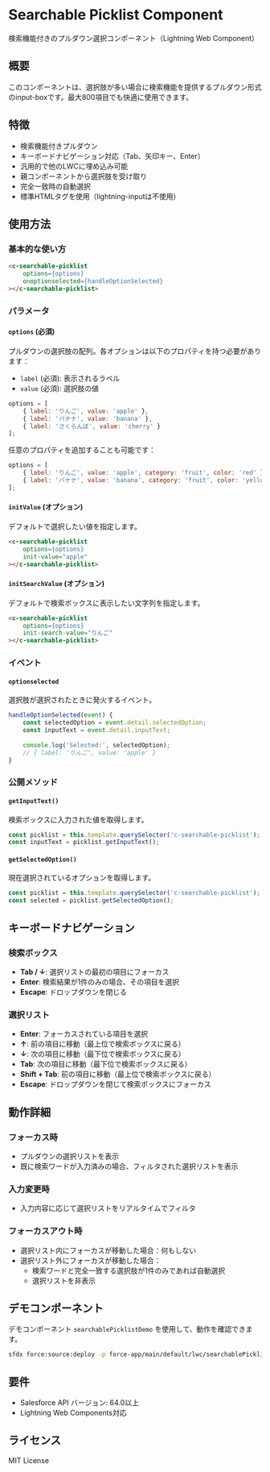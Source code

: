 # Searchable Picklist Component

検索機能付きのプルダウン選択コンポーネント（Lightning Web Component）

## 概要

このコンポーネントは、選択肢が多い場合に検索機能を提供するプルダウン形式のinput-boxです。最大800項目でも快適に使用できます。

## 特徴

- 検索機能付きプルダウン
- キーボードナビゲーション対応（Tab、矢印キー、Enter）
- 汎用的で他のLWCに埋め込み可能
- 親コンポーネントから選択肢を受け取り
- 完全一致時の自動選択
- 標準HTMLタグを使用（lightning-inputは不使用）

## 使用方法

### 基本的な使い方

```html
<c-searchable-picklist
    options={options}
    onoptionselected={handleOptionSelected}
></c-searchable-picklist>
```

### パラメータ

#### `options` (必須)
プルダウンの選択肢の配列。各オプションは以下のプロパティを持つ必要があります：
- `label` (必須): 表示されるラベル
- `value` (必須): 選択肢の値

```javascript
options = [
    { label: 'りんご', value: 'apple' },
    { label: 'バナナ', value: 'banana' },
    { label: 'さくらんぼ', value: 'cherry' }
];
```

任意のプロパティを追加することも可能です：
```javascript
options = [
    { label: 'りんご', value: 'apple', category: 'fruit', color: 'red' },
    { label: 'バナナ', value: 'banana', category: 'fruit', color: 'yellow' }
];
```

#### `initValue` (オプション)
デフォルトで選択したい値を指定します。

```html
<c-searchable-picklist
    options={options}
    init-value="apple"
></c-searchable-picklist>
```

#### `initSearchValue` (オプション)
デフォルトで検索ボックスに表示したい文字列を指定します。

```html
<c-searchable-picklist
    options={options}
    init-search-value="りんご"
></c-searchable-picklist>
```

### イベント

#### `optionselected`
選択肢が選択されたときに発火するイベント。

```javascript
handleOptionSelected(event) {
    const selectedOption = event.detail.selectedOption;
    const inputText = event.detail.inputText;
    
    console.log('Selected:', selectedOption);
    // { label: 'りんご', value: 'apple' }
}
```

### 公開メソッド

#### `getInputText()`
検索ボックスに入力された値を取得します。

```javascript
const picklist = this.template.querySelector('c-searchable-picklist');
const inputText = picklist.getInputText();
```

#### `getSelectedOption()`
現在選択されているオプションを取得します。

```javascript
const picklist = this.template.querySelector('c-searchable-picklist');
const selected = picklist.getSelectedOption();
```

## キーボードナビゲーション

### 検索ボックス
- **Tab / ↓**: 選択リストの最初の項目にフォーカス
- **Enter**: 検索結果が1件のみの場合、その項目を選択
- **Escape**: ドロップダウンを閉じる

### 選択リスト
- **Enter**: フォーカスされている項目を選択
- **↑**: 前の項目に移動（最上位で検索ボックスに戻る）
- **↓**: 次の項目に移動（最下位で検索ボックスに戻る）
- **Tab**: 次の項目に移動（最下位で検索ボックスに戻る）
- **Shift + Tab**: 前の項目に移動（最上位で検索ボックスに戻る）
- **Escape**: ドロップダウンを閉じて検索ボックスにフォーカス

## 動作詳細

### フォーカス時
- プルダウンの選択リストを表示
- 既に検索ワードが入力済みの場合、フィルタされた選択リストを表示

### 入力変更時
- 入力内容に応じて選択リストをリアルタイムでフィルタ

### フォーカスアウト時
- 選択リスト内にフォーカスが移動した場合：何もしない
- 選択リスト外にフォーカスが移動した場合：
  - 検索ワードと完全一致する選択肢が1件のみであれば自動選択
  - 選択リストを非表示

## デモコンポーネント

デモコンポーネント `searchablePicklistDemo` を使用して、動作を確認できます。

```bash
sfdx force:source:deploy -p force-app/main/default/lwc/searchablePicklistDemo
```

## 要件

- Salesforce API バージョン: 64.0以上
- Lightning Web Components対応

## ライセンス

MIT License
